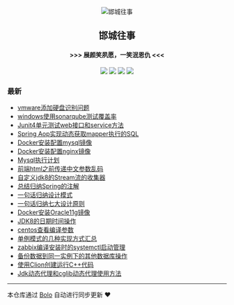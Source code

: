 <p align="center"><img alt="邯城往事" src="https://img.hacpai.com/file/2019/11/guohui-e67e7b3b.png"></p><h2 align="center">
邯城往事
</h2>

<h4 align="center">               >>>  展颜笑夙愿，一笑泯恩仇 <<<</h4>
<p align="center"><a title="邯城往事" target="_blank" href="https://github.com/cuijianzhe/bolo-blog"><img src="https://img.shields.io/github/last-commit/cuijianzhe/bolo-blog.svg?style=flat-square&color=FF9900"></a>
<a title="GitHub repo size in bytes" target="_blank" href="https://github.com/cuijianzhe/bolo-blog"><img src="https://img.shields.io/github/repo-size/cuijianzhe/bolo-blog.svg?style=flat-square"></a>
<a title="Bolo Version" target="_blank" href="https://github.com/adlered/bolo-solo"><img src="https://img.shields.io/badge/bolo-v2.5 稳定版-f1e05a.svg?style=flat-square&color=blueviolet"></a>
<a title="Hits" target="_blank" href="https://github.com/88250/hits"><img src="https://hits.b3log.org/cuijianzhe/bolo-blog.svg"></a></p>

### 最新

* [vmware添加硬盘识别问题](https://null:-1/articles/2022/01/04/1641281074919.html)
* [windows使用sonarqube测试覆盖率](https://null:-1/articles/2021/12/17/1639729059800.html)
* [Junit4单元测试web接口和service方法](https://null:-1/articles/2021/12/17/1639728939461.html)
* [Spring Aop实现动态获取mapper执行的SQL](https://null:-1/articles/2021/12/08/1638955999673.html)
* [Docker安装配置mysql镜像](https://null:-1/articles/2021/12/03/1638513021734.html)
* [Docker安装配置nginx镜像](https://null:-1/articles/2021/12/03/1638511535202.html)
* [Mysql执行计划](https://null:-1/articles/2021/12/01/1638348062390.html)
* [前端html之前传递中文参数乱码](https://null:-1/articles/2021/11/30/1638254403311.html)
* [自定义jdk8的Stream流的收集器](https://null:-1/articles/2021/11/24/1637763110122.html)
* [总结归纳Spring的注解](https://null:-1/articles/2021/11/24/1637762849451.html)
* [一句话归纳设计模式](https://null:-1/articles/2021/11/23/1637677059423.html)
* [一句话归纳七大设计原则](https://null:-1/articles/2021/11/20/1637368319773.html)
* [Docker安装Oracle11g镜像](https://null:-1/articles/2021/11/18/1637248775558.html)
* [JDK8的日期时间操作](https://null:-1/articles/2021/11/18/1637248232075.html)
* [centos查看编译参数](https://null:-1/articles/2021/11/18/1637231574043.html)
* [单例模式的几种实现方式汇总](https://null:-1/articles/2021/11/02/1635847756699.html)
* [zabbix编译安装时的systemctl启动管理](https://null:-1/articles/2021/10/28/1635404018903.html)
* [备份数据到同一实例下的其他数据库操作](https://null:-1/articles/2021/09/01/1630476736907.html)
* [使用Clion创建运行C++代码](https://null:-1/articles/2021/08/29/1630168042484.html)
* [Jdk动态代理和cglib动态代理使用方法](https://null:-1/articles/2021/08/23/1629679845539.html)



---

本仓库通过 [Bolo](https://github.com/adlered/bolo-solo) 自动进行同步更新 ❤️ 